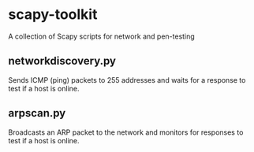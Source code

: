 # scapy-toolkit
A collection of Scapy scripts for network  and pen-testing

## networkdiscovery.py
Sends ICMP (ping) packets to 255 addresses and waits for a response to test if a host is online.

## arpscan.py
Broadcasts an ARP packet to the network and monitors for responses to test if a host is online.
